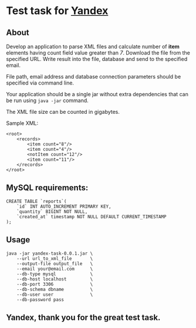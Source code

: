 
Test task for [Yandex](http://yandex.ua)
=======================================

About
-----

Develop an application to parse XML files and calculate number of **item** elements having count field value greater than *7*. Download the file from the specified URL. Write result into the file, database and send to the specified email.

File path, email address and database connection parameters should be specified via command line.

Your application should be a single jar without extra dependencies that can be run using `java -jar` command.

The XML file size can be counted in gigabytes.

Sample XML:

    <root>
        <records>
            <item count="8"/>
            <item count="4"/>
            <notItem count="12"/>
            <item count="11"/>
        </records>
    </root>


MySQL requirements:
-------------------
    
    CREATE TABLE `reports`(
        `id` INT AUTO_INCREMENT PRIMARY KEY,
        `quantity` BIGINT NOT NULL,
        `created_at` timestamp NOT NULL DEFAULT CURRENT_TIMESTAMP
    );

Usage
-----

    java -jar yandex-task-0.0.1.jar \
        --url url_to_xml_file       \
        --output-file output_file   \
        --email your@email.com      \
        --db-type mysql             \
        --db-host localhost         \
        --db-port 3306              \
        --db-schema dbname          \
        --db-user user              \
        --db-password pass

Yandex, thank you for the great test task.
------------------------------------------

